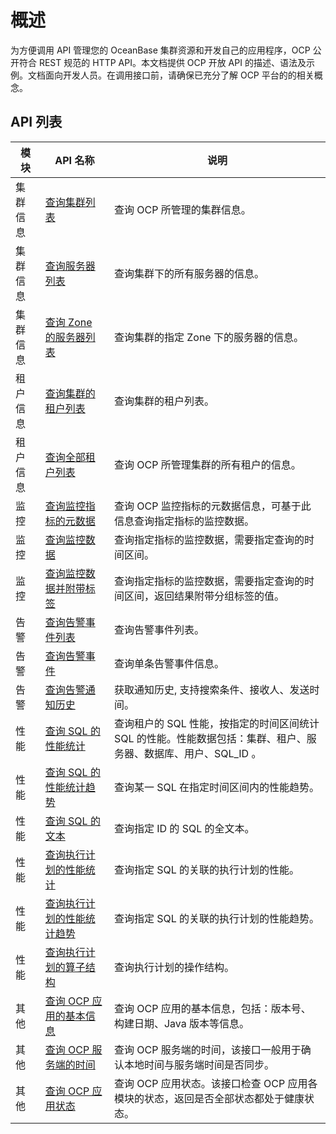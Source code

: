 概述 
=======================

为方便调用 API 管理您的 OceanBase 集群资源和开发自己的应用程序，OCP 公开符合 REST 规范的 HTTP API。本文档提供 OCP 开放 API 的描述、语法及示例。文档面向开发人员。在调用接口前，请确保已充分了解 OCP 平台的的相关概念。

**API 列表** 
-------------------------------



|         模块          |                            API 名称                             |                                说明                                |
|---------------------|---------------------------------------------------------------|------------------------------------------------------------------|
| 集群信息                | [查询集群列表](3.cluster-information/1.query-the-cluster-list.md)         | 查询 OCP 所管理的集群信息。                                                 |
| 集群信息                | [查询服务器列表](3.cluster-information/24.query-servers.md)        | 查询集群下的所有服务器的信息。                                                  |
| 集群信息                | [查询 Zone 的服务器列表](3.cluster-information/25.queries-servers-in-a-zone.md) | 查询集群的指定 Zone 下的服务器的信息。                                           |
| 租户信息                | [查询集群的租户列表](4.tenant-information/1.you-can-call-this-operation-to-query-the-tenants-of.md)      | 查询集群的租户列表。                                                       |
| 租户信息                | [查询全部租户列表](4.tenant-information/2.query-the-list-of-all-tenants.md)       | 查询 OCP 所管理集群的所有租户的信息。                                            |
|  监控 | [查询监控指标的元数据](8.monitoring/1.queries-the-metadata-of-a-monitoring-metric.md)     | 查询 OCP 监控指标的元数据信息，可基于此信息查询指定指标的监控数据。                             |
|  监控 | [查询监控数据](8.monitoring/2.query-monitoring-data.md)         | 查询指定指标的监控数据，需要指定查询的时间区间。                                         |
|  监控 | [查询监控数据并附带标签](8.monitoring/3.query-monitoring-data-with-labels.md)    | 查询指定指标的监控数据，需要指定查询的时间区间，返回结果附带分组标签的值。                            |
| 告警                  | [查询告警事件列表](9.alert/1.alert-events/1.query-alert-event-list.md)       | 查询告警事件列表。                                                        |
| 告警                  | [查询告警事件](9.alert/1.alert-events/2.query-alert-events.md)         | 查询单条告警事件信息。                                                      |
| 告警                  | [查询告警通知历史](9.alert/2.alert-notification/1.query-the-alert-notification-history.md)       | 获取通知历史, 支持搜索条件、接收人、发送时间。                                         |
|  性能 | [查询 SQL 的性能统计](13.sql-performance/1.query-performance-statistics-of-an-sql-statement.md)   | 查询租户的 SQL 性能，按指定的时间区间统计 SQL 的性能。性能数据包括：集群、租户、服务器、数据库、用户、SQL_ID 。 |
|  性能 | [查询 SQL 的性能统计趋势](13.sql-performance/2.trends-of-sql-performance-statistics.md) | 查询某一 SQL 在指定时间区间内的性能趋势。                                          |
|  性能 | [查询 SQL 的文本](13.sql-performance/3.the-text-to-be-returned-in-the-sql-statement.md)     | 查询指定 ID 的 SQL 的全文本。                                              |
|  性能 | [查询执行计划的性能统计](13.sql-performance/4.query-performance-statistics-for-an-execution-plan.md)    | 查询指定 SQL 的关联的执行计划的性能。                                            |
|  性能 | [查询执行计划的性能统计趋势](13.sql-performance/5.query-the-trend-of-performance-statistics-for-execution-plans.md)  | 查询指定 SQL 的关联的执行计划的性能趋势。                                          |
|  性能 | [查询执行计划的算子结构](13.sql-performance/6.operator-structure-of-query-execution-plans.md)    | 查询执行计划的操作结构。                                                     |
|  其他 | [查询 OCP 应用的基本信息](14.other/1.query-the-basic-information-of-an-ocp-application.md) | 查询 OCP 应用的基本信息，包括：版本号、构建日期、Java 版本等信息。                           |
|  其他 | [查询 OCP 服务端的时间](14.other/2.query-the-time-when-the-ocp-server-is-created.md)  | 查询 OCP 服务端的时间，该接口一般用于确认本地时间与服务端时间是否同步。                           |
|  其他 | [查询 OCP 应用状态](14.other/3.query-the-status-of-an-ocp-application.md)    | 查询 OCP 应用状态。该接口检查 OCP 应用各模块的状态，返回是否全部状态都处于健康状态。                  |


